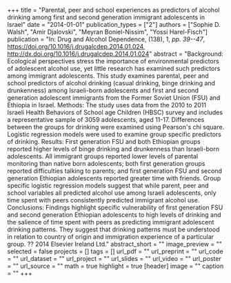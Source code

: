 +++
title = "Parental, peer and school experiences as predictors of alcohol drinking among first and second generation immigrant adolescents in Israel"
date = "2014-01-01"
publication_types = ["2"]
authors = ["Sophie D. Walsh", "Amir Djalovski", "Meyran Boniel-Nissim", "Yossi Harel-Fisch"]
publication = "In: Drug and Alcohol Dependence, (138), 1, _pp. 39--47_, https://doi.org/10.1016/j.drugalcdep.2014.01.024, http://dx.doi.org/10.1016/j.drugalcdep.2014.01.024"
abstract = "Background: Ecological perspectives stress the importance of environmental predictors of adolescent alcohol use, yet little research has examined such predictors among immigrant adolescents. This study examines parental, peer and school predictors of alcohol drinking (casual drinking, binge drinking and drunkenness) among Israeli-born adolescents and first and second generation adolescent immigrants from the Former Soviet Union (FSU) and Ethiopia in Israel. Methods: The study uses data from the 2010 to 2011 Israeli Health Behaviors of School age Children (HBSC) survey and includes a representative sample of 3059 adolescents, aged 11-17. Differences between the groups for drinking were examined using Pearson's chi square. Logistic regression models were used to examine group specific predictors of drinking. Results: First generation FSU and both Ethiopian groups reported higher levels of binge drinking and drunkenness than Israeli-born adolescents. All immigrant groups reported lower levels of parental monitoring than native born adolescents; both first generation groups reported difficulties talking to parents; and first generation FSU and second generation Ethiopian adolescents reported greater time with friends. Group specific logistic regression models suggest that while parent, peer and school variables all predicted alcohol use among Israeli adolescents, only time spent with peers consistently predicted immigrant alcohol use. Conclusions: Findings highlight specific vulnerability of first generation FSU and second generation Ethiopian adolescents to high levels of drinking and the salience of time spent with peers as predicting immigrant adolescent drinking patterns. They suggest that drinking patterns must be understood in relation to country of origin and immigration experience of a particular group. ?? 2014 Elsevier Ireland Ltd."
abstract_short = ""
image_preview = ""
selected = false
projects = []
tags = []
url_pdf = ""
url_preprint = ""
url_code = ""
url_dataset = ""
url_project = ""
url_slides = ""
url_video = ""
url_poster = ""
url_source = ""
math = true
highlight = true
[header]
image = ""
caption = ""
+++

